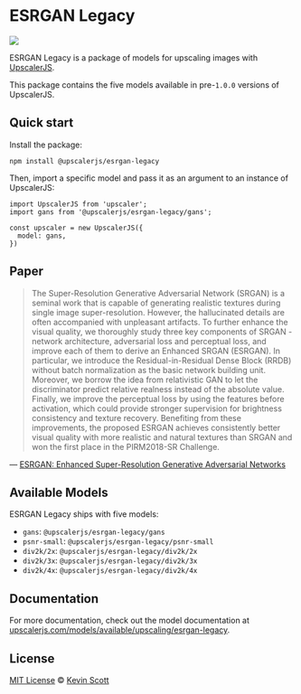 # ESRGAN Legacy

[![](https://data.jsdelivr.com/v1/package/npm/@upscalerjs/esrgan-legacy/badge)](https://www.jsdelivr.com/package/npm/@upscalerjs/esrgan-legacy)

ESRGAN Legacy is a package of models for upscaling images with [UpscalerJS](https://upscalerjs.com).

This package contains the five models available in pre-`1.0.0` versions of UpscalerJS.

## Quick start

Install the package:

```
npm install @upscalerjs/esrgan-legacy
```

Then, import a specific model and pass it as an argument to an instance of UpscalerJS:

```
import UpscalerJS from 'upscaler';
import gans from '@upscalerjs/esrgan-legacy/gans';

const upscaler = new UpscalerJS({
  model: gans,
})
```

## Paper

> The Super-Resolution Generative Adversarial Network (SRGAN) is a seminal work that is capable of generating realistic textures during single image super-resolution. However, the hallucinated details are often accompanied with unpleasant artifacts. To further enhance the visual quality, we thoroughly study three key components of SRGAN - network architecture, adversarial loss and perceptual loss, and improve each of them to derive an Enhanced SRGAN (ESRGAN). In particular, we introduce the Residual-in-Residual Dense Block (RRDB) without batch normalization as the basic network building unit. Moreover, we borrow the idea from relativistic GAN to let the discriminator predict relative realness instead of the absolute value. Finally, we improve the perceptual loss by using the features before activation, which could provide stronger supervision for brightness consistency and texture recovery. Benefiting from these improvements, the proposed ESRGAN achieves consistently better visual quality with more realistic and natural textures than SRGAN and won the first place in the PIRM2018-SR Challenge.

&mdash; [ESRGAN: Enhanced Super-Resolution Generative Adversarial Networks](https://arxiv.org/abs/1809.00219)

## Available Models

ESRGAN Legacy ships with five models:

- `gans`: `@upscalerjs/esrgan-legacy/gans`
- `psnr-small`: `@upscalerjs/esrgan-legacy/psnr-small`
- `div2k/2x`: `@upscalerjs/esrgan-legacy/div2k/2x`
- `div2k/3x`: `@upscalerjs/esrgan-legacy/div2k/3x`
- `div2k/4x`: `@upscalerjs/esrgan-legacy/div2k/4x`

## Documentation

For more documentation, check out the model documentation at [upscalerjs.com/models/available/upscaling/esrgan-legacy](https://upscalerjs.com/models/available/upscaling/esrgan-legacy).

## License

[MIT License](https://oss.ninja/mit/developit/) © [Kevin Scott](https://thekevinscott.com)
